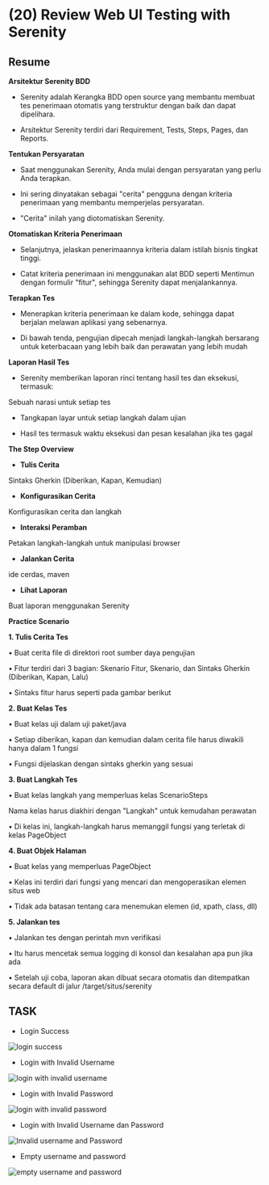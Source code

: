 # (20) Review Web UI Testing with Serenity

## Resume

**Arsitektur Serenity BDD**

- Serenity adalah Kerangka BDD open source yang membantu membuat tes penerimaan otomatis yang terstruktur dengan baik dan dapat dipelihara.

- Arsitektur Serenity terdiri dari Requirement, Tests, Steps, Pages, dan Reports.


**Tentukan Persyaratan**

- Saat menggunakan Serenity, Anda mulai dengan persyaratan yang perlu Anda terapkan.

- Ini sering dinyatakan sebagai "cerita" pengguna dengan kriteria penerimaan yang membantu memperjelas persyaratan.

- "Cerita" inilah yang diotomatiskan Serenity.


**Otomatiskan Kriteria Penerimaan**

- Selanjutnya, jelaskan penerimaannya kriteria dalam istilah bisnis tingkat tinggi.

- Catat kriteria penerimaan ini menggunakan alat BDD seperti Mentimun dengan formulir "fitur", sehingga Serenity dapat menjalankannya.


**Terapkan Tes**

- Menerapkan kriteria penerimaan ke dalam kode, sehingga dapat berjalan melawan aplikasi yang sebenarnya.

- Di bawah tenda, pengujian dipecah menjadi langkah-langkah bersarang untuk keterbacaan yang lebih baik dan perawatan yang lebih mudah

**Laporan Hasil Tes**

- Serenity memberikan laporan rinci tentang hasil tes dan eksekusi, termasuk:

Sebuah narasi untuk setiap tes

- Tangkapan layar untuk setiap langkah dalam ujian

- Hasil tes termasuk waktu eksekusi dan pesan kesalahan jika tes gagal


**The Step Overview**

- **Tulis Cerita**

Sintaks Gherkin (Diberikan, Kapan, Kemudian)

- **Konfigurasikan Cerita**

Konfigurasikan cerita dan langkah

- **Interaksi Peramban**

Petakan langkah-langkah untuk manipulasi browser

- **Jalankan Cerita**

ide cerdas, maven

- **Lihat Laporan**

Buat laporan menggunakan Serenity


**Practice Scenario**

**1. Tulis Cerita Tes**

• Buat cerita file di direktori root sumber daya pengujian

• Fitur terdiri dari 3 bagian: Skenario Fitur, Skenario, dan Sintaks Gherkin (Diberikan, Kapan, Lalu)

• Sintaks fitur harus seperti pada gambar berikut


**2. Buat Kelas Tes**

• Buat kelas uji dalam uji paket/java

• Setiap diberikan, kapan dan kemudian dalam cerita file harus diwakili hanya dalam 1 fungsi

• Fungsi dijelaskan dengan sintaks gherkin yang sesuai

**3. Buat Langkah Tes**

• Buat kelas langkah yang memperluas kelas ScenarioSteps

Nama kelas harus diakhiri dengan "Langkah" untuk kemudahan perawatan

• Di kelas ini, langkah-langkah harus memanggil fungsi yang terletak di kelas PageObject

**4. Buat Objek Halaman**

• Buat kelas yang memperluas PageObject

• Kelas ini terdiri dari fungsi yang mencari dan mengoperasikan elemen situs web

• Tidak ada batasan tentang cara menemukan elemen (id, xpath, class, dll)

**5. Jalankan tes**

• Jalankan tes dengan perintah mvn verifikasi

• Itu harus mencetak semua logging di konsol dan kesalahan apa pun jika ada

• Setelah uji coba, laporan akan dibuat secara otomatis dan ditempatkan secara default di jalur /target/situs/serenity


## TASK

- Login Success

![login success](https://user-images.githubusercontent.com/94749506/160747202-38e53f87-bb62-493e-b7d2-c7ea55ac2888.png)

- Login with Invalid Username

![login with invalid username](https://user-images.githubusercontent.com/94749506/160747251-54a84956-61f3-4148-80c5-61520ee69a89.png)

- Login with Invalid Password

![login with invalid password](https://user-images.githubusercontent.com/94749506/160747318-296ffe84-db1c-4009-8fcb-046c67e79e18.png)

- Login with Invalid Username dan Password

![Invalid username and Password](https://user-images.githubusercontent.com/94749506/160747375-2596fe87-df36-4a72-a1b5-bfe4c9d4d0e9.png)

- Empty username and password

![empty username and password](https://user-images.githubusercontent.com/94749506/160747145-f8748407-1f4b-4bc9-bbe5-60feaeabdeb5.png)
